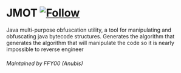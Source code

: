 JMOT [![Follow](https://img.shields.io/twitter/follow/MyClaraOswin.svg)](http://twitter.com/intent/user?screen_name=MyClaraOswin)
===

Java multi-purpose obfuscation utility, a tool for manipulating and obfuscating java bytecode structures. Generates the algorithm that generates the algorithm that will manipulate the code so it is nearly impossible to reverse engineer

###### Maintained by FFY00 (Anubis)
